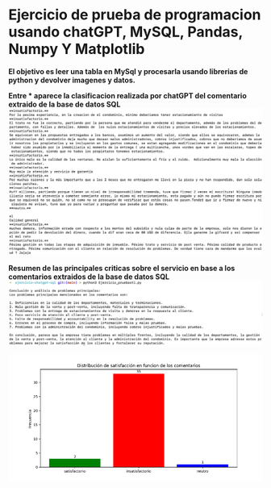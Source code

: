 # Ejercicio de prueba de programacion usando chatGPT, MySQL, Pandas, Numpy Y Matplotlib

**El objetivo es leer una tabla en MySql y procesarla usando librerias de python y devolver imagenes y datos.**

**Entre \* aparece la clasificacion realizada por chatGPT del comentario extraido de la base de datos SQL**
![Entre * aparece la clasificacion realizada por char GPT del comentario extraido de la base de datos SQL](imagenes/clasificacion.png)

**Resumen de las principales criticas sobre el servicio en base a los comentarios extraidos de la base de datos SQL**
![Resumen de las principales criticas sobre el servicio en base a los comentarios extraidos de la base de datos SQL ](imagenes/resumenPrincipal.png)

![Estadistica en funcion de los comentarios](imagenes/sentimientos.png)
